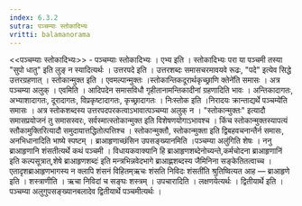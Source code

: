 ```yaml
---
index: 6.3.2
sutra: पञ्चम्याः स्तोकादिभ्यः
vritti: balamanorama
---
```


<<पञ्चम्याः स्तोकादिभ्यः>> - पञ्चम्याः स्तोकादिभ्यः । एभ्य इति । स्तोकादिभ्यः परा या पञ्चमी तस्या "सुपो धातु" इति लुङ् न स्यादित्यर्थः । उत्तरपदे इति । उत्तरशब्दः समासचरमावयवे रूढः, "पदे" इत्येव सिद्धे उत्तरग्रहणात् । स्तोकान्मुक्त इति । एवमल्पान्मुक्तः ।स्तोकान्तिकदूरार्थकृच्छ्राणि क्तेने॑ति समासः । अत्र पञ्चम्या अलुक् । एवमिति । आदिपदेन समासविधौ गृहीतानामन्तिकादीनां ग्रहणादिति भावः । अन्तिकादागतः, अभ्याशादागतः, दूरादागतः, विप्रकृष्टादागतः, कृच्छ्रादागतः । निःस्तोक इति ।निरादयः क्रान्ताद्यर्थे पञ्चम्ये॑ति समासः । अत्र स्तोकशब्दस्य उत्तरपदपरकत्वाऽभावात्पञ्चम्या अलुक् न । "स्तोकान्मुक्तः" इत्यादौ समासप्रयोजनं तु समासस्वरः, सर्वस्मात्स्तोकान्मुक्त इति विशेषणयोगाऽभावश्च । किंच स्तोकान्मुक्तस्यापत्यं स्तौकामुक्तिरित्यादौ समुदायात्तद्धितोत्पत्तिश्च । स्तोकान्मुक्तौ, स्तोकान्मुक्ता इति द्विबहवचनान्तैर्न समासः, अनभिधानादिति भाष्ये स्पष्टम् । ब्राआहृणाच्छंसिन उपसङ्ख्यानमिति ।पञ्चम्या अलु॑गिति शेषः । ननु ब्राआहृणानि शंसतीत्यर्थे कथं पञ्चमी  । विधायकवाक्यानि हि ब्राआहृणशब्देनोच्यन्ते,कर्मचोदना ब्राआहृणानि॑ इति कल्पसूत्रात्,शेषे ब्राआहृणशब्दः॑ इति मन्त्रभिन्नवेदभागे ब्राआह्णशब्दस्य जैमिनिना सङ्केतितत्वाच्च । एतादृशब्राआहृणभागस्य न क्लापि शंसनं विहितम्ऋचः शंसति निविदः शंसती॑ति श्रुतिष्वित्यत आह — ब्राआहृणे इति । शस्त्राणीति । ऋचा निविदां च सङ्घः शस्त्रम् । उपचारादिति । लक्षणयेत्यर्थः । द्वितीयार्थे इति । पञ्चम्या अलुगुपसङ्ख्यानबलादेव द्वितीयार्थे पञ्चमीत्यर्थः । 